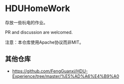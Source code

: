 # HDUHomeWork

存放一些杭电的作业。

PR and discussion are welcomed.

注意：本仓库使用Apache协议而非MIT。

## 其他仓库

* https://github.com/FengGuanxi/HDU-Experience/tree/master/%E5%AD%A6%E4%B9%A0
